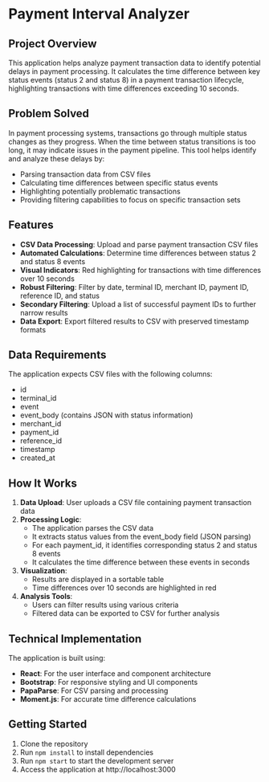 # Payment Interval Analyzer

## Project Overview

This application helps analyze payment transaction data to identify potential delays in payment processing. It calculates the time difference between key status events (status 2 and status 8) in a payment transaction lifecycle, highlighting transactions with time differences exceeding 10 seconds.

## Problem Solved

In payment processing systems, transactions go through multiple status changes as they progress. When the time between status transitions is too long, it may indicate issues in the payment pipeline. This tool helps identify and analyze these delays by:

- Parsing transaction data from CSV files
- Calculating time differences between specific status events
- Highlighting potentially problematic transactions
- Providing filtering capabilities to focus on specific transaction sets

## Features

- **CSV Data Processing**: Upload and parse payment transaction CSV files
- **Automated Calculations**: Determine time differences between status 2 and status 8 events
- **Visual Indicators**: Red highlighting for transactions with time differences over 10 seconds
- **Robust Filtering**: Filter by date, terminal ID, merchant ID, payment ID, reference ID, and status
- **Secondary Filtering**: Upload a list of successful payment IDs to further narrow results
- **Data Export**: Export filtered results to CSV with preserved timestamp formats

## Data Requirements

The application expects CSV files with the following columns:
- id
- terminal_id
- event
- event_body (contains JSON with status information)
- merchant_id
- payment_id
- reference_id
- timestamp
- created_at

## How It Works

1. **Data Upload**: User uploads a CSV file containing payment transaction data
2. **Processing Logic**:
   - The application parses the CSV data
   - It extracts status values from the event_body field (JSON parsing)
   - For each payment_id, it identifies corresponding status 2 and status 8 events
   - It calculates the time difference between these events in seconds
3. **Visualization**:
   - Results are displayed in a sortable table
   - Time differences over 10 seconds are highlighted in red
4. **Analysis Tools**:
   - Users can filter results using various criteria
   - Filtered data can be exported to CSV for further analysis

## Technical Implementation

The application is built using:
- **React**: For the user interface and component architecture
- **Bootstrap**: For responsive styling and UI components
- **PapaParse**: For CSV parsing and processing
- **Moment.js**: For accurate time difference calculations

## Getting Started

1. Clone the repository
2. Run `npm install` to install dependencies
3. Run `npm start` to start the development server
4. Access the application at http://localhost:3000

